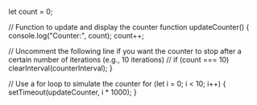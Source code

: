 let count = 0;

// Function to update and display the counter
function updateCounter() {
  console.log("Counter:", count);
  count++;

  // Uncomment the following line if you want the counter to stop after a certain number of iterations (e.g., 10 iterations)
  // if (count === 10) clearInterval(counterInterval);
}

// Use a for loop to simulate the counter
for (let i = 0; i < 10; i++) {
  setTimeout(updateCounter, i * 1000);
}
